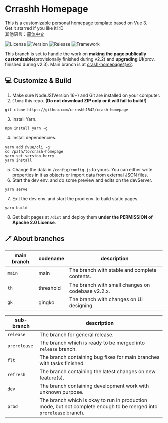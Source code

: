 # Crrashh Homepage
This is a customizable personal homepage template based on Vue 3.  
Get it starred if you like it! :D  
其他语言：[简体中文](./README.zh.md)  

![License](https://img.shields.io/github/license/crrashh1542/crash-homepage)
![Version](https://img.shields.io/github/package-json/v/crrashh1542/crash-homepage)
![Release](https://img.shields.io/github/v/release/crrashh1542/crash-homepage?include_prereleases)
![Framework](https://img.shields.io/badge/framework-Vue%203-3fb984)

This branch is set to handle the work on **making the page publically customizable**(provisionally finished during v2.2) and **upgrading UI**(prov. finished during v2.3). Main branch is at [crash-homepage@v2](https://github.com/crrashh1542/crash-homepage/tree/v2). 
  
## 💻 Customize & Build
1. Make sure NodeJS(Version 16+) and Git are installed on your computer.
2. `Clone` this repo. **(Do not download ZIP only or it will fail to build!)**
```shell
git clone https://github.com/crrashh1542/crash-homepage
```
3. Install Yarn.
```shell
npm install yarn -g
```
4. Install dependencies.
```shell
yarn add @vue/cli -g
cd /path/to/crash-homepage
yarn set version berry
yarn install
```
5. Change the data in `/config/config.js` to yours. You can either write properties in it as objects or import data from external JSON files.
6. Start the dev env. and do some preview and edits on the devServer.
```shell
yarn serve
```
7. Exit the dev env. and start the prod env. to build static pages.
```shell
yarn build
```
8. Get built pages at `/dist` and deploy them **under the PERMISSION of Apache 2.0 License**.

## 🪄 About branches
| main branch | codename  | description |
|-------------|-----------|-------------|
| `main`      | main      | The branch with stable and complete contents. |
| `th`        | threshold | The branch with small changes on codebase v2.2.x. |
| `gk`        | gingko    | The branch with changes on UI designing. |

| sub-branch   | description |
|--------------|-------------|
| `release`    | The branch for general release. |
| `prerelease` | The branch which is ready to be merged into `release` branch. |
| `flt`        | The branch containing bug fixes for main branches with tasks finished. |
| `refresh`    | The branch containing the latest changes on new feature(s). |
| `dev`        | The branch containing development work with unknown purpose. |
| `prod`       | The branch which is okay to run in production mode, but not complete enough to be merged into `prerelease` branch. |
